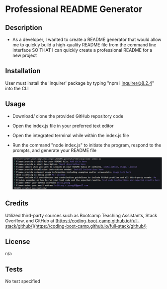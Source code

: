 # Professional README Generator

## Description
- As a developer, I wanted to create a README generator that would allow me to quickly build a high-quality README file from the command line interface
SO THAT I can quickly create a professional README for a new project

## Installation
User must install the 'inquirer' package by typing "npm i inquirer@8.2.4" into the CLI

## Usage
* Download/ clone the provided GitHub repository code
* Open the index.js file in your preferred text editor
* Open the integrated terminal while within the index.js file
* Run the command "node index.js" to initiate the program, respond to the prompts, and generate your README file


    ![DemoVideo](./Develop/assets/Demo_screenshot.png)
   

## Credits
Utilized third-party sources such as Bootcamp Teaching Assistants, Stack Overflow, and GitHub at [https://coding-boot-camp.github.io/full-stack/github/](https://coding-boot-camp.github.io/full-stack/github/)

## License
n/a

## Tests
No test specified
